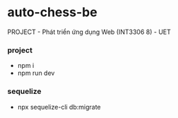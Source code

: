 # auto-chess-be
PROJECT - Phát triển ứng dụng Web (INT3306 8) - UET

### project
- npm i 
- npm run dev

### sequelize
- npx sequelize-cli db:migrate